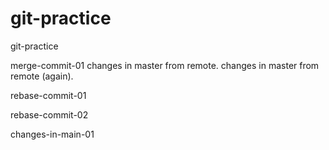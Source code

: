 # git-practice
git-practice

merge-commit-01
changes in master from remote.
changes in master from remote (again).

rebase-commit-01

rebase-commit-02

changes-in-main-01
